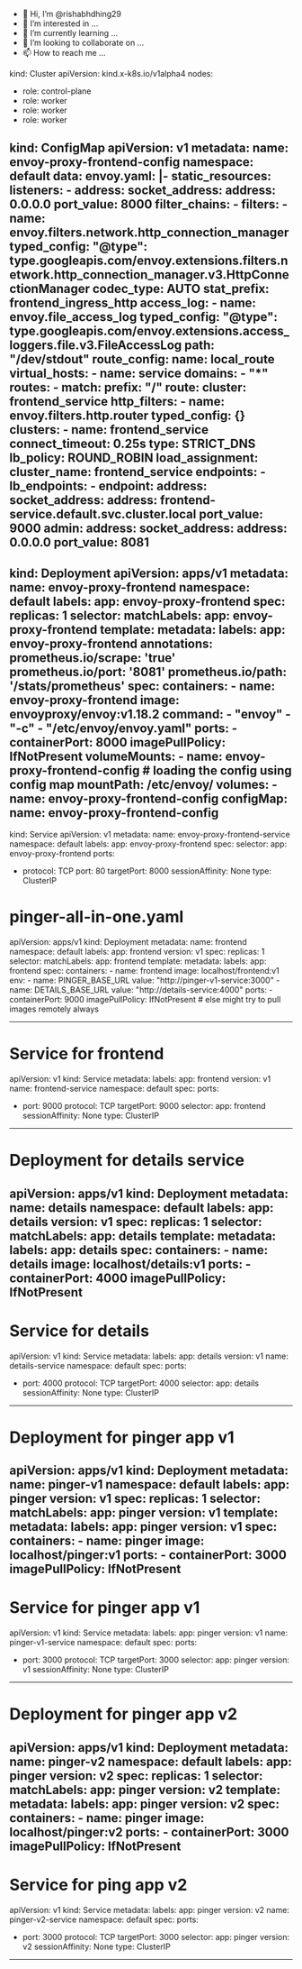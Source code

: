 - 👋 Hi, I’m @rishabhdhing29
- 👀 I’m interested in ...
- 🌱 I’m currently learning ...
- 💞️ I’m looking to collaborate on ...
- 📫 How to reach me ...

<!---
rishabhdhing29/rishabhdhing29 is a ✨ special ✨ repository because its `README.md` (this file) appears on your GitHub profile.
You can click the Preview link to take a look at your changes.
--->

kind: Cluster
apiVersion: kind.x-k8s.io/v1alpha4
nodes:
  - role: control-plane
  - role: worker
  - role: worker
  - role: worker

kind: ConfigMap
apiVersion: v1
metadata:
  name: envoy-proxy-frontend-config
  namespace: default
data:
  envoy.yaml: |-
    static_resources:
      listeners:
      - address:
          socket_address:
            address: 0.0.0.0
            port_value: 8000
        filter_chains:
        - filters:
          - name: envoy.filters.network.http_connection_manager
            typed_config:
              "@type": type.googleapis.com/envoy.extensions.filters.network.http_connection_manager.v3.HttpConnectionManager
              codec_type: AUTO
              stat_prefix: frontend_ingress_http
              access_log:
                - name: envoy.file_access_log
                  typed_config:
                    "@type": type.googleapis.com/envoy.extensions.access_loggers.file.v3.FileAccessLog
                    path: "/dev/stdout"
              route_config:
                name: local_route
                virtual_hosts:
                - name: service
                  domains:
                  - "*"
                  routes:
                  - match:
                      prefix: "/"
                    route:
                      cluster: frontend_service
              http_filters:
              - name: envoy.filters.http.router
                typed_config: {}
      clusters:
      - name: frontend_service
        connect_timeout: 0.25s
        type: STRICT_DNS
        lb_policy: ROUND_ROBIN
        load_assignment:
          cluster_name: frontend_service
          endpoints:
          - lb_endpoints:
            - endpoint:
                address:
                  socket_address:
                    address: frontend-service.default.svc.cluster.local
                    port_value: 9000
    admin:
      address:
        socket_address:
          address: 0.0.0.0
          port_value: 8081
---
kind: Deployment
apiVersion: apps/v1
metadata:
  name: envoy-proxy-frontend
  namespace: default
  labels:
    app: envoy-proxy-frontend
spec:
  replicas: 1
  selector:
    matchLabels:
      app: envoy-proxy-frontend
  template:
    metadata:
      labels:
        app: envoy-proxy-frontend
      annotations:
        prometheus.io/scrape: 'true'
        prometheus.io/port: '8081'
        prometheus.io/path: '/stats/prometheus'
    spec:
      containers:
      - name: envoy-proxy-frontend
        image: envoyproxy/envoy:v1.18.2
        command:
        - "envoy"
        - "-c"
        - "/etc/envoy/envoy.yaml"
        ports:
        - containerPort: 8000
        imagePullPolicy: IfNotPresent
        volumeMounts:
        - name: envoy-proxy-frontend-config # loading the config using config map
          mountPath: /etc/envoy/
      volumes:
      - name: envoy-proxy-frontend-config
        configMap:
          name: envoy-proxy-frontend-config
---
kind: Service
apiVersion: v1
metadata:
  name: envoy-proxy-frontend-service
  namespace: default
  labels:
    app: envoy-proxy-frontend
spec:
  selector:
    app: envoy-proxy-frontend
  ports:
  - protocol: TCP
    port: 80
    targetPort: 8000
  sessionAffinity: None
  type: ClusterIP
  
  
  
  
  
  
  # pinger-all-in-one.yaml
  
  
  
  apiVersion: apps/v1
kind: Deployment
metadata:
  name: frontend
  namespace: default
  labels:
    app: frontend
    version: v1
spec:
  replicas: 1
  selector:
    matchLabels:
      app: frontend
  template:
    metadata:
      labels:
        app: frontend
    spec:
      containers:
      - name: frontend
        image: localhost/frontend:v1
        env:
        - name: PINGER_BASE_URL
          value: "http://pinger-v1-service:3000"
        - name: DETAILS_BASE_URL
          value: "http://details-service:4000"
        ports:
        - containerPort: 9000
        imagePullPolicy: IfNotPresent # else might try to pull images remotely always

---
# Service for frontend
apiVersion: v1
kind: Service
metadata:
  labels:
    app: frontend
    version: v1
  name: frontend-service
  namespace: default
spec:
  ports:
  - port: 9000
    protocol: TCP
    targetPort: 9000
  selector:
    app: frontend
  sessionAffinity: None
  type: ClusterIP
---
# Deployment for details service
apiVersion: apps/v1
kind: Deployment
metadata:
  name: details
  namespace: default
  labels:
    app: details
    version: v1
spec:
  replicas: 1
  selector:
    matchLabels:
      app: details
  template:
    metadata:
      labels:
        app: details
    spec:
      containers:
      - name: details
        image: localhost/details:v1
        ports:
        - containerPort: 4000
        imagePullPolicy: IfNotPresent
---
# Service for details
apiVersion: v1
kind: Service
metadata:
  labels:
    app: details
    version: v1
  name: details-service
  namespace: default
spec:
  ports:
  - port: 4000
    protocol: TCP
    targetPort: 4000
  selector:
    app: details
  sessionAffinity: None
  type: ClusterIP
---
# Deployment for pinger app v1
apiVersion: apps/v1
kind: Deployment
metadata:
  name: pinger-v1
  namespace: default
  labels:
    app: pinger
    version: v1
spec:
  replicas: 1
  selector:
    matchLabels:
      app: pinger
      version: v1
  template:
    metadata:
      labels:
        app: pinger
        version: v1
    spec:
      containers:
      - name: pinger
        image: localhost/pinger:v1
        ports:
        - containerPort: 3000
        imagePullPolicy: IfNotPresent
---
# Service for pinger app v1
apiVersion: v1
kind: Service
metadata:
  labels:
    app: pinger
    version: v1
  name: pinger-v1-service
  namespace: default
spec:
  ports:
  - port: 3000
    protocol: TCP
    targetPort: 3000
  selector:
    app: pinger
    version: v1
  sessionAffinity: None
  type: ClusterIP
---
# Deployment for pinger app v2
apiVersion: apps/v1
kind: Deployment
metadata:
  name: pinger-v2
  namespace: default
  labels:
    app: pinger
    version: v2
spec:
  replicas: 1
  selector:
    matchLabels:
      app: pinger
      version: v2
  template:
    metadata:
      labels:
        app: pinger
        version: v2
    spec:
      containers:
      - name: pinger
        image: localhost/pinger:v2
        ports:
        - containerPort: 3000
        imagePullPolicy: IfNotPresent
---
# Service for ping app v2
apiVersion: v1
kind: Service
metadata:
  labels:
    app: pinger
    version: v2
  name: pinger-v2-service
  namespace: default
spec:
  ports:
  - port: 3000
    protocol: TCP
    targetPort: 3000
  selector:
    app: pinger
    version: v2
  sessionAffinity: None
  type: ClusterIP
---
